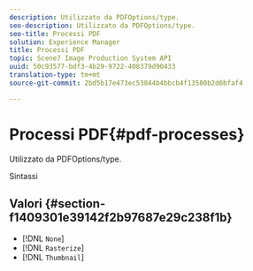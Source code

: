 ```yaml
---
description: Utilizzato da PDFOptions/type.
seo-description: Utilizzato da PDFOptions/type.
seo-title: Processi PDF
solution: Experience Manager
title: Processi PDF
topic: Scene7 Image Production System API
uuid: 50c93577-bdf3-4b29-9722-408379d90433
translation-type: tm+mt
source-git-commit: 2bd5b17e473ec53844b4bbcb4f13580b2d6bfaf4

---
```



# Processi PDF{#pdf-processes}

Utilizzato da PDFOptions/type.

Sintassi

## Valori {#section-f1409301e39142f2b97687e29c238f1b}

* [!DNL `None`]
* [!DNL `Rasterize`]
* [!DNL `Thumbnail`]

